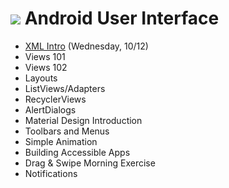 # ![](https://ga-dash.s3.amazonaws.com/production/assets/logo-9f88ae6c9c3871690e33280fcf557f33.png) Android User Interface

- [XML Intro](https://github.com/ga-adi-macaron/Course-Materials/tree/master/lessons/user-interface/xml-lesson) (Wednesday, 10/12)
- Views 101
- Views 102
- Layouts
- ListViews/Adapters
- RecyclerViews
- AlertDialogs
- Material Design Introduction
- Toolbars and Menus
- Simple Animation
- Building Accessible Apps
- Drag & Swipe Morning Exercise
- Notifications
